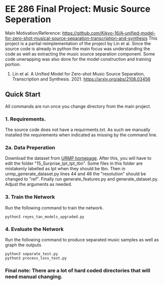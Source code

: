 # EE 286 Final Project: Music Source Seperation
Main Motivation/Reference: https://github.com/Kikyo-16/A-unified-model-for-zero-shot-musical-source-separation-transcription-and-synthesis
This project is a partial reimplementation of the project by Lin et al. Since the source code is already in python the main focus was understanding the code as well as extracting the music source separation component. Some code unwrapping was also done for the model construction and training portion.
1.  Lin et al. A Unified Model for Zero-shot Music Source Separation, Transcription and Synthesis. 2021. https://arxiv.org/abs/2108.03456




## Quick Start
All commands are run once you change directory from the main project. 

### 1. Requirements.
The source code does not have a requirments.txt. As such we manually installed the requirements when indicated as missing by the command line.

### 2a. Data Preperation 
Download the dataset from [URMP homepage](http://www2.ece.rochester.edu/projects/air/projects/URMP.html). After this, you will have to edit the folder "15_Surprise_tpt_tpt_tbn". Some files in this folder are mistakenly labelled as tpt when they should be tbn. Then in urmp_generate_dataset.py lines 44 and 46 the "resolution" should be changed to "ref". Finally run generate_features.py and generate_dataset.py. Adjust the arguments as needed.



### 3. Train the Network
Run the following command to train the network. 
```
python3 reyes_tan_models_upgraded.py
```

### 4. Evaluate the Network
Run the following command to produce separated music samples as well as graph the outputs
```
python3 separate_test.py
python3 process_loss_text.py
```

### Final note: There are a lot of hard coded directories that will need manual changing.
